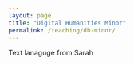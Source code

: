 ```yaml
---
layout: page
title: "Digital Humanities Minor"
permalink: /teaching/dh-minor/
---
```


Text lanaguge from Sarah